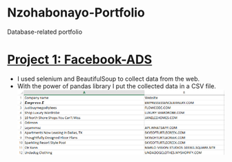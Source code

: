 # Nzohabonayo-Portfolio
Database-related portfolio

# [Project 1: Facebook-ADS](https://github.com/roberto-nzo/Facebook-ADS)
- I used selenium and BeautifulSoup to collect data from the web.
- With the power of pandas library I put the collected data in a CSV file.
![alt text](/images/CompanyNames_Websites.PNG)
